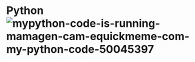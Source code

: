 # Python![mypython-code-is-running-mamagen-cam-equickmeme-com-my-python-code-50045397](https://user-images.githubusercontent.com/96077446/189985634-933e12a3-bc96-4ed1-a552-a71136fe39b7.jpg)
